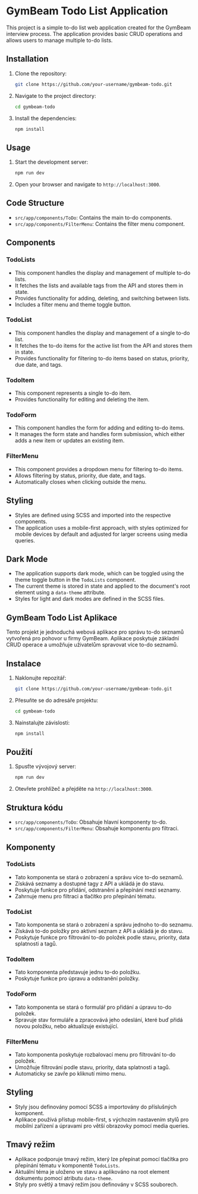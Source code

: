 # GymBeam Todo List Application

This project is a simple to-do list web application created for the GymBeam interview process. The application provides basic CRUD operations and allows users to manage multiple to-do lists.

## Installation

1. Clone the repository:
    ```bash
    git clone https://github.com/your-username/gymbeam-todo.git
    ```
2. Navigate to the project directory:
    ```bash
    cd gymbeam-todo
    ```
3. Install the dependencies:
    ```bash
    npm install
    ```

## Usage

1. Start the development server:
    ```bash
    npm run dev
    ```
2. Open your browser and navigate to `http://localhost:3000`.

## Code Structure

-   `src/app/components/ToDo`: Contains the main to-do components.
-   `src/app/components/FilterMenu`: Contains the filter menu component.

## Components

### TodoLists

-   This component handles the display and management of multiple to-do lists.
-   It fetches the lists and available tags from the API and stores them in state.
-   Provides functionality for adding, deleting, and switching between lists.
-   Includes a filter menu and theme toggle button.

### TodoList

-   This component handles the display and management of a single to-do list.
-   It fetches the to-do items for the active list from the API and stores them in state.
-   Provides functionality for filtering to-do items based on status, priority, due date, and tags.

### TodoItem

-   This component represents a single to-do item.
-   Provides functionality for editing and deleting the item.

### TodoForm

-   This component handles the form for adding and editing to-do items.
-   It manages the form state and handles form submission, which either adds a new item or updates an existing item.

### FilterMenu

-   This component provides a dropdown menu for filtering to-do items.
-   Allows filtering by status, priority, due date, and tags.
-   Automatically closes when clicking outside the menu.

## Styling

-   Styles are defined using SCSS and imported into the respective components.
-   The application uses a mobile-first approach, with styles optimized for mobile devices by default and adjusted for larger screens using media queries.

## Dark Mode

-   The application supports dark mode, which can be toggled using the theme toggle button in the `TodoLists` component.
-   The current theme is stored in state and applied to the document's root element using a `data-theme` attribute.
-   Styles for light and dark modes are defined in the SCSS files.

## GymBeam Todo List Aplikace

Tento projekt je jednoduchá webová aplikace pro správu to-do seznamů vytvořená pro pohovor u firmy GymBeam. Aplikace poskytuje základní CRUD operace a umožňuje uživatelům spravovat více to-do seznamů.

## Instalace

1. Naklonujte repozitář:
    ```bash
    git clone https://github.com/your-username/gymbeam-todo.git
    ```
2. Přesuňte se do adresáře projektu:
    ```bash
    cd gymbeam-todo
    ```
3. Nainstalujte závislosti:
    ```bash
    npm install
    ```

## Použití

1. Spusťte vývojový server:
    ```bash
    npm run dev
    ```
2. Otevřete prohlížeč a přejděte na `http://localhost:3000`.

## Struktura kódu

-   `src/app/components/ToDo`: Obsahuje hlavní komponenty to-do.
-   `src/app/components/FilterMenu`: Obsahuje komponentu pro filtraci.

## Komponenty

### TodoLists

-   Tato komponenta se stará o zobrazení a správu více to-do seznamů.
-   Získává seznamy a dostupné tagy z API a ukládá je do stavu.
-   Poskytuje funkce pro přidání, odstranění a přepínání mezi seznamy.
-   Zahrnuje menu pro filtraci a tlačítko pro přepínání tématu.

### TodoList

-   Tato komponenta se stará o zobrazení a správu jednoho to-do seznamu.
-   Získává to-do položky pro aktivní seznam z API a ukládá je do stavu.
-   Poskytuje funkce pro filtrování to-do položek podle stavu, priority, data splatnosti a tagů.

### TodoItem

-   Tato komponenta představuje jednu to-do položku.
-   Poskytuje funkce pro úpravu a odstranění položky.

### TodoForm

-   Tato komponenta se stará o formulář pro přidání a úpravu to-do položek.
-   Spravuje stav formuláře a zpracovává jeho odeslání, které buď přidá novou položku, nebo aktualizuje existující.

### FilterMenu

-   Tato komponenta poskytuje rozbalovací menu pro filtrování to-do položek.
-   Umožňuje filtrování podle stavu, priority, data splatnosti a tagů.
-   Automaticky se zavře po kliknutí mimo menu.

## Styling

-   Styly jsou definovány pomocí SCSS a importovány do příslušných komponent.
-   Aplikace používá přístup mobile-first, s výchozím nastavením stylů pro mobilní zařízení a úpravami pro větší obrazovky pomocí media queries.

## Tmavý režim

-   Aplikace podporuje tmavý režim, který lze přepínat pomocí tlačítka pro přepínání tématu v komponentě `TodoLists`.
-   Aktuální téma je uloženo ve stavu a aplikováno na root element dokumentu pomocí atributu `data-theme`.
-   Styly pro světlý a tmavý režim jsou definovány v SCSS souborech.

